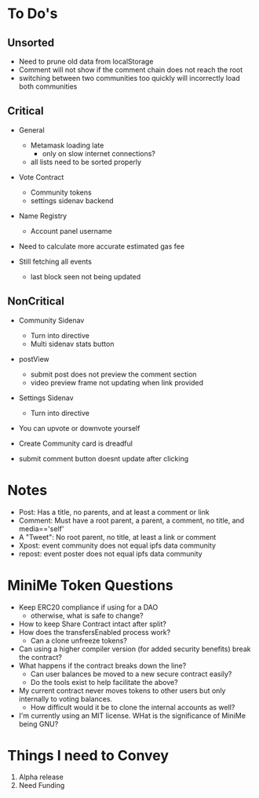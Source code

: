 # To Do's #

## Unsorted ##
- Need to prune old data from localStorage
- Comment will not show if the comment chain does not reach the root
- switching between two communities too quickly will incorrectly load both communities

## Critical ##
- General
    - Metamask loading late
        - only on slow internet connections?
    - all lists need to be sorted properly

- Vote Contract
    - Community tokens
    - settings sidenav backend

- Name Registry
    - Account panel username

- Need to calculate more accurate estimated gas fee
- Still fetching all events
    - last block seen not being updated


## NonCritical ##
- Community Sidenav
    - Turn into directive
    - Multi sidenav stats button
    
- postView
    - submit post does not preview the comment section
    - video preview frame not updating when link provided

- Settings Sidenav
    - Turn into directive
    
- You can upvote or downvote yourself
- Create Community card is dreadful
- submit comment button doesnt update after clicking


    
# Notes #
- Post: Has a title, no parents, and at least a comment or link
- Comment: Must have a root parent, a parent, a comment, no title, and media=='self'
- A "Tweet": No root parent, no title, at least a link or comment
- Xpost: event community does not equal ipfs data community
- repost: event poster does not equal ipfs data community


# MiniMe Token Questions
- Keep ERC20 compliance if using for a DAO
    - otherwise, what is safe to change?
- How to keep Share Contract intact after split?
- How does the transfersEnabled process work?
    - Can a clone unfreeze tokens?
- Can using a higher compiler version (for added security benefits) break the contract?
- What happens if the contract breaks down the line?
    - Can user balances be moved to a new secure contract easily?
    - Do the tools exist to help facilitate the above?
- My current contract never moves tokens to other users but only internally to voting balances.
    - How difficult would it be to clone the internal accounts as well?
- I'm currently using an MIT license. WHat is the significance of MiniMe being GNU?





# Things I need to Convey

1) Alpha release
2) Need Funding









